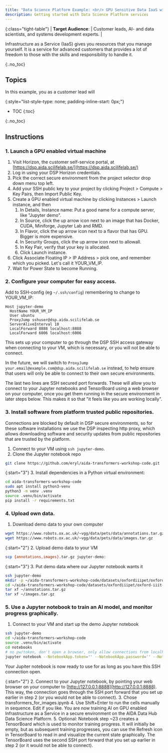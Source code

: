 ```yaml
---
title: "Data Science Platform Example: <br/> GPU Sensitive Data IaaS with Jupyter"
description: Getting started with Data Science Platform services
---
```


{:class="tight-table"}
| **Target Audience**: | Customer leads, AI- and data scientists, and systems development experts. |  

Infrastructure as a Service (IaaS) gives you resources that you manage yourself.
It is a service for advanced customers that provides a lot of freedom to those with
the skills and responsibility to handle it.

{:.no_toc}
## Topics

In this example, you as a customer lead will

{:style="list-style-type: none; padding-inline-start: 0px;"}
* TOC
{:toc}

{:.no_toc}
## Instructions

### 1. Launch a GPU enabled virtual machine

1. Visit Horizon, the customer self-service portal, at [https://dsp.aida.scilifelab.se/](https://dsp.aida.scilifelab.se/)
2. Log in using your DSP Horizon credentials.
3. Pick the correct secure environment from the project selector drop down menu top left.
4. Add your SSH public key to your project by clicking Project > Compute > Key Pairs, then Import Public Key.
5. Create a GPU enabled virtual machine by clicking Instances > Launch instance, and then
    1. In Details, Instance name: Put a good name for a compute server, like "Jupyter demo".
    2. In Source, click the up arrow icon next to an image that has Docker, CUDA, Miniforge, Jupyter Lab and RMD.
    3. In Flavor, click the up arrow icon next to a flavor that has GPU. Bigger is more expensive.
    4. In Security Groups, click the up arrow icon next to allowall.
    5. In Key Pair, verify that your key is allocated.
    6. Click Launch instance.
6. Click Associate Floating IP > IP Address > pick one, and remember which you picked. Let's call it YOUR_VM_IP.
7. Wait for Power State to become Running.

### 2. Configure your computer for easy access.

Add to SSH-config (eg `~/.ssh/config`) remembering to change to YOUR_VM_IP:

```ssh
Host jupyter-demo
  HostName YOUR_VM_IP
  User ubuntu
  ProxyJump sshuser@dsp.aida.scilifelab.se
  ServerAliveInterval 10
  LocalForward 8888 localhost:8888
  LocalForward 6006 localhost:6006
```

This sets up your computer to go through the DSP SSH access gateway when
connecting to your VM, which is necessary, or you will not be able to connect.

In the future, we will switch to `ProxyJump your.email@example.com@dsp.aida.scilifelab.se`
instead, to help ensure that users will only be able to connect to their own
secure environments.

The last two lines are SSH secured port forwards. These will allow you to
connect to your Jupyter notebooks and TensorBoard using a web browser on your
computer, once you get them running in the secure environment in later steps
below. This makes it so that "it feels like you are working locally".

### 3. Install software from platform trusted public repositories.

Connections are blocked by default in DSP secure environments, so for these
software installations we use the DSP inspecting http proxy, which allows
downloading software and security updates from public repositories that are
trusted by the platform.

1. Connect to your VM using `ssh jupyter-demo`.
2. Clone the Jupyter notebook repo

```bash
git clone https://github.com/eryl/aida-transformers-workshop-code.git
```

{:start="3"}
3. Install dependencies in a Python virtual environment:

```bash
cd aida-transformers-workshop-code
sudo apt install python3-venv
python3 -m venv .venv
source .venv/bin/activate
pip install -r requirements.txt
```

### 4. Upload own data.

1. Download demo data to your own computer

```bash
wget https://www.robots.ox.ac.uk/~vgg/data/pets/data/annotations.tar.gz
wget https://www.robots.ox.ac.uk/~vgg/data/pets/data/images.tar.gz
```

{:start="2"}
2. Upload demo data to your VM

```bash
scp {annotations,images}.tar.gz jupyter-demo:
```

{:start="3"}
3. Put demo data where our Jupyter notebook wants it

```bash
ssh jupyter-demo
mkdir -p ~/aida-transformers-workshop-code/datasets/oxfordiiipet/oxford-iiit-pet
cd ~/aida-transformers-workshop-code/datasets/oxfordiiipet/oxford-iiit-pet
tar xf ~/annotations.tar.gz
tar xf ~/images.tar.gz
```

### 5. Use a Jupyter notebook to train an AI model, and monitor progress graphically.

1. Connect to your VM and start up the demo Jupyter notebook

```bash
ssh jupyter-demo
cd ~/aida-transformers-workshop-code
source .venv/bin/activate
cd notebooks
# no pw/token, don't open a browser, only allow connections from localhost:
jupyter notebook --NotebookApp.token='' --NotebookApp.password='' --NotebookApp.open_browser=False --NotebookApp.ip='127.0.0.1'
```

Your Jupiter notebook is now ready to use for as long as you have this SSH connection open.

{:start="2"}
2. Connect to your Jupyter notebook, by pointing your web browser on your computer to [http://127.0.0.1:8888](http://127.0.0.1:8888). This way, the connection goes through the SSH port forward that you set up earlier in step 2 (or you would not be able to connect).
3. Chose transformers_for_images.ipynb
4. Use Shift+Enter to run the cells manually in sequence. Edit if you like. You are now training AI on GPU enabled Infrastructure as a Service in a secure environment on the AIDA Data Hub Data Science Platform.
5. Optional: Notebook step ~23 creates a TensorBoard which is used to monitor training progress. It will initially be empty, but as subsequent training progresses, you can use the Refresh icon in TensorBoard to read in and visualize the current state graphically. The TensorBoard uses the second SSH port forward that you set up earlier in step 2 (or it would not be able to connect).

